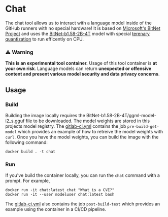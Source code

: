 # Chat

The chat tool allows us to interact with a language model inside of the GitHub runners with no special hardware! It is based on [Microsoft's BitNet Project](https://github.com/microsoft/BitNet?tab=readme-ov-file#build-from-source) and uses the [BitNet-b1.58-2B-4T](https://huggingface.co/microsoft/BitNet-b1.58-2B-4T) model with special [terenary quantization](https://arxiv.org/abs/2502.11880) to run efficently on CPU.

### :warning: Warning

**This is an experimental tool container.** Usage of this tool container is **at your own risk**. Language models can return **unexpected or offensive content and present various model security and data privacy concerns**.

## Usage

### Build

Building the image locally requires the BitNet-b1.58-2B-4T/ggml-model-i2_s.gguf file to be downloaded. The model weights are stored in this projects model registry. The [gitlab-ci.yml](/.gitlab-ci.yml) contains the job `pre-build-get-model` which provides an example of how to retreive the model weights with `curl`. Once you have the model weights, you can build the image with the following command:

```
docker build . -t chat
```

### Run

If you've build the container locally, you can run the `chat` command with a prompt. For example,

```
docker run -it chat:latest chat "What is a CVE?"
docker run -it --user modeluser chat:latest bash

```

The [gitlab-ci.yml](/.gitlab-ci.yml) also contains the job `post-build-test` which provides an example using the container in a CI/CD pipeline.
